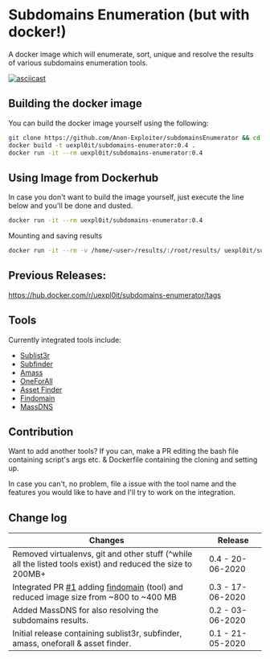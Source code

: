 # Subdomains Enumeration (but with docker!)
A docker image which will enumerate, sort, unique and resolve the results of various subdomains enumeration tools.

[![asciicast](https://asciinema.org/a/360015.svg)](https://asciinema.org/a/360015)

## Building the docker image
You can build the docker image yourself using the following:

```bash
git clone https://github.com/Anon-Exploiter/subdomainsEnumerator && cd subdomainsEnumerator
docker build -t uexpl0it/subdomains-enumerator:0.4 .
docker run -it --rm uexpl0it/subdomains-enumerator:0.4
```

## Using Image from Dockerhub
In case you don't want to build the image yourself, just execute the line below and you'll be done and dusted. 

```bash
docker run -it --rm uexpl0it/subdomains-enumerator:0.4
```

Mounting and saving results
```bash
docker run -it --rm -v /home/<user>/results/:/root/results/ uexpl0it/subdomains-enumerator:0.4
```

## Previous Releases:
https://hub.docker.com/r/uexpl0it/subdomains-enumerator/tags

## Tools
Currently integrated tools include:
* [Sublist3r](https://github.com/aboul3la/Sublist3r)
* [Subfinder](https://github.com/projectdiscovery/subfinder)
* [Amass](https://github.com/OWASP/Amass)
* [OneForAll](https://github.com/shmilylty/OneForAll/)
* [Asset Finder](https://github.com/tomnomnom/assetfinder)
* [Findomain](https://github.com/Edu4rdSHL/findomain)
* [MassDNS](https://github.com/blechschmidt/massdns)

## Contribution
Want to add another tools? If you can, make a PR editing the bash file containing script's args etc. & Dockerfile containing the cloning and setting up. 

In case you can't, no problem, file a issue with the tool name and the features you would like to have and I'll try to work on the integration. 

## Change log

| Changes                                                      | Release                                             |
| ------------------------------------------------------------ | --------------------------------------------------- |
| Removed virtualenvs, git and other stuff (^while all the listed tools exist) and reduced the size to 200MB+ | 0.4 - 20-06-2020|
| Integrated PR [#1](https://github.com/Anon-Exploiter/subdomainsEnumerator/pull/1) adding [findomain](https://github.com/Edu4rdSHL/findomain) (tool) and reduced image size from ~800 to ~400 MB     | 0.3 - 17-06-2020                                  |
| Added MassDNS for also resolving the subdomains results.     | 0.2 - 03-06-2020                                  |
| Initial release containing sublist3r, subfinder, amass, oneforall & asset finder. | 0.1 - 21-05-2020                                  |


